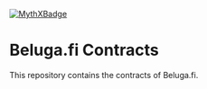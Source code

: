 [![MythXBadge](https://badgen.net/https/api.mythx.io/v1/projects/a2e7a9ed-8ef5-474a-99ae-619013aca68b/badge/data?cache=300&icon=https://raw.githubusercontent.com/ConsenSys/mythx-github-badge/main/logo_white.svg)](https://docs.mythx.io/dashboard/github-badges)
# Beluga.fi Contracts
This repository contains the contracts of Beluga.fi.